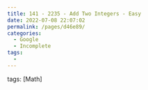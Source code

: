 ```yaml
---
title: 141 - 2235 - Add Two Integers - Easy
date: 2022-07-08 22:07:02
permalink: /pages/d46e89/
categories:
  - Google
  - Incomplete
tags:
  - 
---
```

tags: [Math]